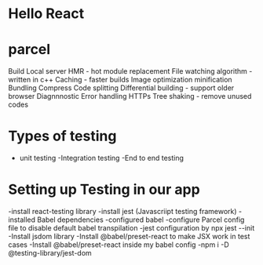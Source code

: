 # Hello React

# parcel
Build
Local server
HMR - hot module replacement
File watching algorithm - written in c++
Caching - faster builds
Image optimization
minification
Bundling
Compress
Code splitting
Differential building - support older browser
Diagnnnostic
Error handling
HTTPs
Tree shaking - remove unused codes 


# Types of testing
- unit testing
-Integration testing
-End to end testing 

# Setting up Testing in our app
-install react-testing library
-install jest (Javascriipt testing framework)
-installed Babel dependencies
-configured babel
-configure Parcel config file to disable default babel transpilation
-jest configuration by npx jest --init
-Install jsdom library
-Install @babel/preset-react to make JSX work in test cases
-Install @babel/preset-react inside my babel config
-npm i -D @testing-library/jest-dom